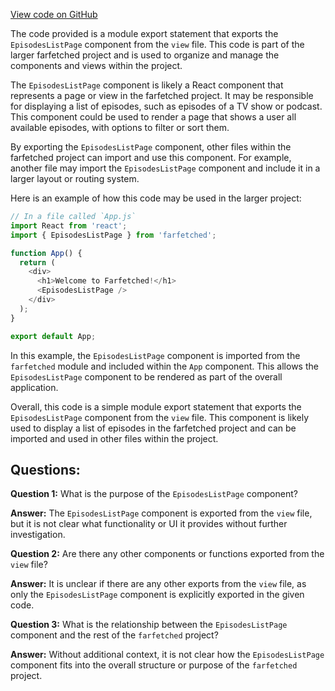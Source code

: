 [View code on GitHub](https://github.com/igorkamyshev/farfetched/apps/showcase/solid-real-world-rick-morty/src/pages/episodes_list/index.ts)

The code provided is a module export statement that exports the `EpisodesListPage` component from the `view` file. This code is part of the larger farfetched project and is used to organize and manage the components and views within the project.

The `EpisodesListPage` component is likely a React component that represents a page or view in the farfetched project. It may be responsible for displaying a list of episodes, such as episodes of a TV show or podcast. This component could be used to render a page that shows a user all available episodes, with options to filter or sort them.

By exporting the `EpisodesListPage` component, other files within the farfetched project can import and use this component. For example, another file may import the `EpisodesListPage` component and include it in a larger layout or routing system.

Here is an example of how this code may be used in the larger project:

```javascript
// In a file called `App.js`
import React from 'react';
import { EpisodesListPage } from 'farfetched';

function App() {
  return (
    <div>
      <h1>Welcome to Farfetched!</h1>
      <EpisodesListPage />
    </div>
  );
}

export default App;
```

In this example, the `EpisodesListPage` component is imported from the `farfetched` module and included within the `App` component. This allows the `EpisodesListPage` component to be rendered as part of the overall application.

Overall, this code is a simple module export statement that exports the `EpisodesListPage` component from the `view` file. This component is likely used to display a list of episodes in the farfetched project and can be imported and used in other files within the project.
## Questions: 
 **Question 1:** What is the purpose of the `EpisodesListPage` component? 

**Answer:** The `EpisodesListPage` component is exported from the `view` file, but it is not clear what functionality or UI it provides without further investigation.

**Question 2:** Are there any other components or functions exported from the `view` file? 

**Answer:** It is unclear if there are any other exports from the `view` file, as only the `EpisodesListPage` component is explicitly exported in the given code.

**Question 3:** What is the relationship between the `EpisodesListPage` component and the rest of the `farfetched` project? 

**Answer:** Without additional context, it is not clear how the `EpisodesListPage` component fits into the overall structure or purpose of the `farfetched` project.
